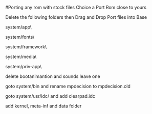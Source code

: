 #Porting any rom with stock files
Choice a Port Rom close to yours

Delete the following folders then
Drag and Drop Port files into Base

system/app\

system/fonts\

system/framework\

system/media\

system/priv-app\



delete bootanimantion and sounds leave one

goto system/bin and rename mpdecision to mpdecision.old

goto system/usr/idc/ and add clearpad.idc

add kernel, meta-inf and data folder


